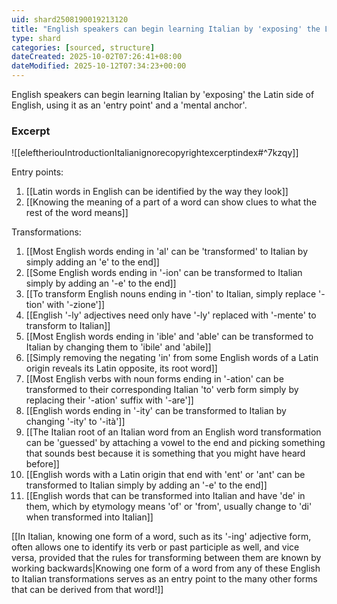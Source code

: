```yaml
---
uid: shard2508190019213120
title: "English speakers can begin learning Italian by 'exposing' the Latin side of English, using it as an 'entry point' and a 'mental anchor'"
type: shard
categories: [sourced, structure]
dateCreated: 2025-10-02T07:26:41+08:00
dateModified: 2025-10-12T07:34:23+00:00
---
```

English speakers can begin learning Italian by 'exposing' the Latin side of English, using it as an 'entry point' and a 'mental anchor'.

### Excerpt
![[eleftheriouIntroductionItalianignorecopyrightexcerptindex#^7kzqy]]

Entry points:
1. [[Latin words in English can be identified by the way they look]]
2. [[Knowing the meaning of a part of a word can show clues to what the rest of the word means]]

Transformations:
1. [[Most English words ending in 'al' can be 'transformed' to Italian by simply adding an 'e' to the end]]
2. [[Some English words ending in '-ion' can be transformed to Italian simply by adding an '-e' to the end]]
3. [[To transform English nouns ending in '-tion' to Italian, simply replace '-tion' with '-zione']]
4. [[English '-ly' adjectives need only have '-ly' replaced with '-mente' to transform to Italian]]
5. [[Most English words ending in 'ible' and 'able' can be transformed to Italian by changing them to 'ibile' and 'abile]]
6. [[Simply removing the negating 'in' from some English words of a Latin origin reveals its Latin opposite, its root word]]
7. [[Most English verbs with noun forms ending in '-ation' can be transformed to their corresponding Italian 'to' verb form simply by replacing their '-ation' suffix with '-are']]
8. [[English words ending in '-ity' can be transformed to Italian by changing '-ity' to '-ità']]
9. [[The Italian root of an Italian word from an English word transformation can be 'guessed' by attaching a vowel to the end and picking something that sounds best because it is something that you might have heard before]]
10. [[English words with a Latin origin that end with 'ent' or 'ant' can be transformed to Italian simply by adding an '-e' to the end]]
11. [[English words that can be transformed into Italian and have 'de' in them, which by etymology means 'of' or 'from', usually change to 'di' when transformed into Italian]]

[[In Italian, knowing one form of a word, such as its '-ing' adjective form, often allows one to identify its verb or past participle as well, and vice versa, provided that the rules for transforming between them are known by working backwards|Knowing one form of a word from any of these English to Italian transformations serves as an entry point to the many other forms that can be derived from that word!]]